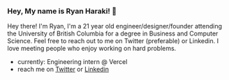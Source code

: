 ### Hey, My name is Ryan Haraki! 👋

Hey there! I'm Ryan, I'm a 21 year old engineer/designer/founder attending the University of British Columbia for a degree in Business and Computer Science. Feel free to reach out to me on Twitter (preferable) or Linkedin. I love meeting people who enjoy working on hard problems.

- currently: Engineering intern @ Vercel
- reach me on [Twitter](https://twitter.com/ryanharaki_) or [Linkedin](https://www.linkedin.com/in/ryanharaki)
